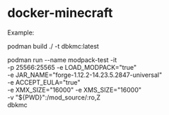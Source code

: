 # docker-minecraft


Example:

podman build ./ -t dbkmc:latest

podman run --name modpack-test -it \
-p 25566:25565 -e LOAD_MODPACK="true" \
-e JAR_NAME="forge-1.12.2-14.23.5.2847-universal" \
-e ACCEPT_EULA="true" \
-e XMX_SIZE="16000" -e XMS_SIZE="16000" \
-v "${PWD}":/mod_source/:ro,Z \
dbkmc
